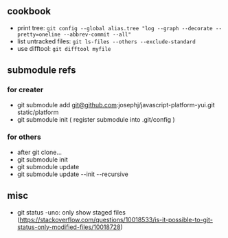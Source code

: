 ## cookbook
* print tree: `git config --global alias.tree "log --graph --decorate --pretty=oneline --abbrev-commit --all"`
* list untracked files: `git ls-files --others --exclude-standard`
* use difftool: `git difftool myfile`

## submodule refs

### for creater
* git submodule add git@github.com:josephj/javascript-platform-yui.git static/platform
* git submodule init ( register submodule into .git/config )

### for others
* after git clone...
* git submodule init
* git submodule update
* git submodule update --init --recursive

## misc
* git status -uno: only show staged files (https://stackoverflow.com/questions/10018533/is-it-possible-to-git-status-only-modified-files/10018728)
